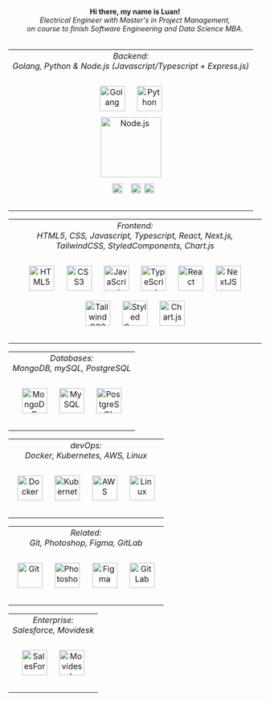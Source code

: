 <div align="center">
  <p align="center">
    <b>
      Hi there, my name is Luan!<br>
    </b>
    <i>
      Electrical Engineer with Master's in Project Management, <br> on course to finish Software Engineering and Data Science MBA.
    </i><br><br>
  </p>
  <table>
   <td valign="top" align="center">
    <div align="center">
      <i> Backend: </i> <br>
      <i> Golang, Python & Node.js (Javascript/Typescript + Express.js) </i> <br><br>
      <a href="https://go.dev/" target="_blank"><img style="margin: 10px" 
        src="https://upload.wikimedia.org/wikipedia/commons/thumb/0/05/Go_Logo_Blue.svg/1200px-Go_Logo_Blue.svg.png" alt="Golang" height="50" /></a>
      <a href="https://www.python.org/" target="_blank"><img style="margin: 10px"
        src="https://profilinator.rishav.dev/skills-assets/python-original.svg" alt="Python" height="50" /></a>
      <div align="center" style="display: flex; flex-direction: column; align-items: center;">
        <a href="https://nodejs.org/" target="_blank"><img style="margin: 2px"
          src="https://profilinator.rishav.dev/skills-assets/nodejs-original-wordmark.svg" alt="Node.js" height="120" /></a>  
        <div>
          <a href="https://www.javascript.com/" target="_blank"><img style="margin: 10px"
             src="https://profilinator.rishav.dev/skills-assets/javascript-original.svg" alt="JavaScript" height="20" /></a>
          <a href="https://www.typescriptlang.org/" target="_blank"><img style="margin: 2px" 
             src="https://profilinator.rishav.dev/skills-assets/typescript-original.svg" alt="TypeScript" height="20" /></a>
          <a href="https://expressjs.com/" target="_blank"><img 
             src="https://www.guayerd.com/wp-content/uploads//2021/04/expressjs-logo.svg" alt="Express.js" height="20" /></a>
        </div>
      </div>
    </div><br>
   </td>
  </table>
  <table>
    <td valign="top" align="center">
        <div align="center">
          <i> Frontend: </i> <br>
          <i> HTML5, CSS, Javascript, Typescript, React, Next.js, TailwindCSS, StyledComponents, Chart.js </i> <br><br>
          <a href="https://en.wikipedia.org/wiki/HTML5" target="_blank"><img style="margin: 10px" 
             src="https://profilinator.rishav.dev/skills-assets/html5-original-wordmark.svg" alt="HTML5" height="50" /></a>
          <a href="https://www.w3schools.com/css/" target="_blank"><img style="margin: 10px"
             src="https://profilinator.rishav.dev/skills-assets/css3-original-wordmark.svg" alt="CSS3" height="50" /></a>
          <a href="https://www.javascript.com/" target="_blank"><img style="margin: 10px"
             src="https://profilinator.rishav.dev/skills-assets/javascript-original.svg" alt="JavaScript" height="50" /></a>
          <a href="https://www.typescriptlang.org/" target="_blank"><img style="margin: 10px"
             src="https://profilinator.rishav.dev/skills-assets/typescript-original.svg" alt="TypeScript" height="50" /></a>
          <a href="https://reactjs.org/" target="_blank"><img style="margin: 10px"
             src="https://profilinator.rishav.dev/skills-assets/react-original-wordmark.svg" alt="React" height="50" /></a>  
          <a href="https://nextjs.org/" target="_blank"><img style="margin: 10px"
             src="https://profilinator.rishav.dev/skills-assets/nextjs.png" alt="NextJS" height="50" /></a>  
          <a href="https://www.tailwindcss.com/" target="_blank"><img style="margin: 10px" 
             src="https://profilinator.rishav.dev/skills-assets/tailwindcss.svg" alt="Tailwind CSS" height="50" /></a>
          <a href="https://styled-components.com/" target="_blank"><img style="margin: 10px"
             src="https://profilinator.rishav.dev/skills-assets/styled-components.png" alt="Styled Components" height="50" /></a>  
          <a href="https://www.chartjs.org/" target="_blank"><img style="margin: 10px" 
             src="https://profilinator.rishav.dev/skills-assets/logo-title.svg" alt="Chart.js" height="50" /></a> 
       </div><br>
    </td>
  </table>
  <table>
    <td valign="top" align="center">
        <div align="center">
            <i> Databases: </i> <br>
            <i> MongoDB, mySQL, PostgreSQL </i> <br><br>
            <a href="https://www.mongodb.com/" target="_blank"><img style="margin: 10px" 
               src="https://profilinator.rishav.dev/skills-assets/mongodb-original-wordmark.svg" alt="MongoDB" height="50" /></a>  
            <a href="https://www.mysql.com/" target="_blank"><img style="margin: 10px"
               src="https://profilinator.rishav.dev/skills-assets/mysql-original-wordmark.svg" alt="MySQL" height="50" /></a>  
            <a href="https://www.postgresql.org/" target="_blank"><img style="margin: 10px" 
               src="https://profilinator.rishav.dev/skills-assets/postgresql-original-wordmark.svg" alt="PostgreSQL" height="50" /></a>  
        </div><br>
    </td>
  </table>
  <table>
      <td valign="top" align="center">
        <div align="center">
          <i> devOps: </i><br> 
          <i>Docker, Kubernetes, AWS, Linux </i><br><br>
          <a href="https://www.docker.com/" target="_blank"><img style="margin: 10px"
             src="https://profilinator.rishav.dev/skills-assets/docker-original-wordmark.svg" alt="Docker" height="50" /></a>
          <a href="https://kubernetes.io/" target="_blank"><img style="margin: 10px"
             src="https://profilinator.rishav.dev/skills-assets/kubernetes-icon.svg" alt="Kubernetes" height="50" /></a>
          <a href="https://aws.amazon.com/" target="_blank"><img style="margin: 10px"
             src="https://profilinator.rishav.dev/skills-assets/amazonwebservices-original-wordmark.svg" alt="AWS" height="50" /></a>
          <a href="https://www.linux.org/" target="_blank"><img style="margin: 10px" 
             src="https://profilinator.rishav.dev/skills-assets/linux-original.svg" alt="Linux" height="50" /></a>
        </div> <br>
      </td>
  </table>
  <table>
      <td valign="top" align="center">
        <div align="center">
          <i> Related:</i><br>
          <i>Git, Photoshop, Figma, GitLab </i><br><br>
          <a href="https://github.com/" target="_blank"><img style="margin: 10px"
             src="https://profilinator.rishav.dev/skills-assets/git-scm-icon.svg" alt="Git" height="50" /></a>
          <a href="https://www.adobe.com/in/products/photoshop.html" target="_blank"><img style="margin: 10px"
             src="https://profilinator.rishav.dev/skills-assets/photoshop-plain.svg" alt="Photoshop" height="50" /></a>
          <a href="https://www.figma.com/" target="_blank"><img style="margin: 10px"
             src="https://profilinator.rishav.dev/skills-assets/figma-icon.svg" alt="Figma" height="50" /></a>
          <a href="https://about.gitlab.com/" target="_blank"><img style="margin: 10px"
             src="https://profilinator.rishav.dev/skills-assets/gitlab.svg" alt="GitLab" height="50" /></a>
        </div><br>
      </td>
  </table>
  <table>
      <td valign="top" align="center">
        <div align="center">
          <i> Enterprise:</i><br>
          <i> Salesforce, Movidesk </i><br><br>
          <a href="http://www.salesforce.com/" target="_blank"><img style="margin: 10px"
             src="https://profilinator.rishav.dev/skills-assets/salesforce.png" alt="SalesForce" height="50" /></a>
          <a href="https://www.movidesk.com/" target="_blank"><img style="margin: 10px"
             src="https://registration.movidesk.com/Content/images/movidesk-form.svg" alt="Movidesk" height="50" /></a>
        </div> <br>
      </td>
    </tr>
  </table>
</div>
